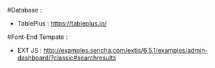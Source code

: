 ﻿#Database : 

* TablePlus : https://tableplus.io/

#Font-End Tempate :

* EXT JS : http://examples.sencha.com/extjs/6.5.1/examples/admin-dashboard/?classic#searchresults